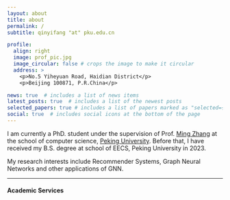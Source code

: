 ```yaml
---
layout: about
title: about
permalink: /
subtitle: qinyifang "at" pku.edu.cn

profile:
  align: right
  image: prof_pic.jpg
  image_circular: false # crops the image to make it circular
  address: >
    <p>No.5 Yiheyuan Road, Haidian District</p>
    <p>Beijing 100871, P.R.China</p>

news: true  # includes a list of news items
latest_posts: true  # includes a list of the newest posts
selected_papers: true # includes a list of papers marked as "selected={true}"
social: true  # includes social icons at the bottom of the page
---
```


I am currently a PhD. student under the supervision of Prof. [Ming Zhang](https://scholar.google.com/citations?user=LbzoQBsAAAAJ) at the school of computer science, [Peking University](https://www.pku.edu.cn/). Before that, I have received my B.S. degree at school of EECS, Peking University in 2023.

My research interests include Recommender Systems, Graph Neural Networks and other applications of GNN.

---

#### Academic Services

<!-- Write your biography here. Tell the world about yourself. Link to your favorite [subreddit](http://reddit.com). You can put a picture in, too. The code is already in, just name your picture `prof_pic.jpg` and put it in the `img/` folder.

Put your address / P.O. box / other info right below your picture. You can also disable any of these elements by editing `profile` property of the YAML header of your `_pages/about.md`. Edit `_bibliography/papers.bib` and Jekyll will render your [publications page](/al-folio/publications/) automatically.

Link to your social media connections, too. This theme is set up to use [Font Awesome icons](http://fortawesome.github.io/Font-Awesome/) and [Academicons](https://jpswalsh.github.io/academicons/), like the ones below. Add your Facebook, Twitter, LinkedIn, Google Scholar, or just disable all of them. -->
